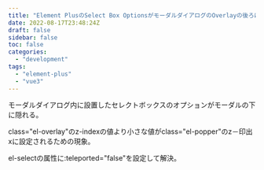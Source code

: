```yaml
---
title: "Element PlusのSelect Box OptionsがモーダルダイアログのOverlayの後ろに隠れる"
date: 2022-08-17T23:48:24Z
draft: false
sidebar: false
toc: false
categories:
  - "development"
tags:
  - "element-plus"
  - "vue3"
---
```


モーダルダイアログ内に設置したセレクトボックスのオプションがモーダルの下に隠れる。

class="el-overlay"のz-indexの値より小さな値がclass="el-popper"のz－印出xに設定されるための現象。

el-selectの属性に:teleported="false"を設定して解決。